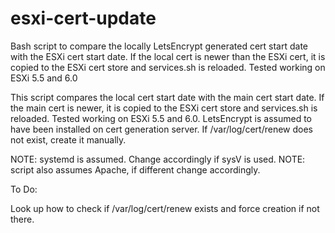 # esxi-cert-update
Bash script to compare the locally LetsEncrypt generated cert start date with the ESXi cert start date. If the local cert is newer than the ESXi cert, it is copied to the ESXi cert store and services.sh is reloaded. Tested working on ESXi 5.5 and 6.0

This script compares the local cert start date with the main cert start date. If the main cert is newer, it is copied to the ESXi cert store and services.sh is reloaded. Tested working on ESXi 5.5 and 6.0. LetsEncrypt is assumed to have been installed on cert generation server. If /var/log/cert/renew does not exist, create it manually. 

NOTE: systemd is assumed. Change accordingly if sysV is used.
NOTE: script also assumes Apache, if different change accordingly.


To Do:

Look up how to check if /var/log/cert/renew exists and force creation if not there.
